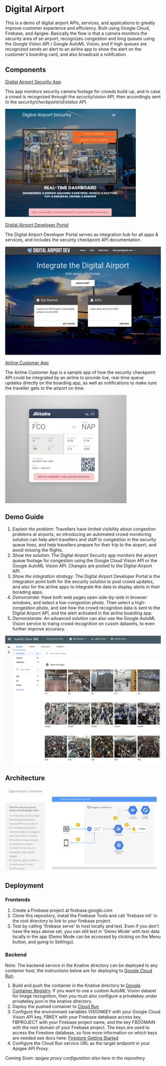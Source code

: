 # Digital Airport
This is a demo of digital airport APIs, services, and applications to greatly improve customer experience and efficiency.  Built using Google Cloud, Firebase, and Apigee.  Basically the flow is that a camera monitors the security area of an airport, recognizes congestion and long queues using the Google Vision API / Google AutoML Vision, and if high queues are recognized sends an alert to an airline app to show the alert on the customer's boarding card, and also broadcast a notifcation.

## Components

[Digital Airport Security App](https://airport-security.web.app)

This app monitors security camera footage for crowds build-up, and in case a crowd is recognized through the *security/vision* API, then accordingly sent to the *security/checkpoint/id/status* API.

<img src="img/airport-security-app.png" height="350" />

[Digital Airport Developer Portal](https://tyayers-eval-airportdeveloperportal.apigee.io/)

The Digital Airport Developer Portal serves as integration hub for all apps & services, and includes the security checkpoint API documentation.

<img src="img/dev-portal.png" height="350" />

[Airline Customer App](https://airport-security.web.app/airline-app.html)

The Airline Customer App is a sample app of how the security checkpoint API could be integrated by an airline to provide live, real-time queue updates directly on the boarding app, as well as notifications to make sure the traveller gets to the airport on time.

<img src="img/airline-app.png" height="350" />

## Demo Guide
1. *Explain the problem:* Travellers have limited visibility about congestion problems at airports, so introducing an automated crowd monitoring solution can help alert travellers and staff to congestion in the security queue lines, and help travellers prepare for their trip to the airport, and avoid missing the flights.
2. *Show the solution:* The Digital Airport Security app monitors the airport queue footage for congestion using the Google Cloud Vision API or the Google AutoML Vision API.  Changes are posted to the Digital Airport API.
3. *Show the integration strategy:* The Digital Airport Developer Portal is the integration point both for the security solution to post crowd updates, and also for the airline apps to integrate the data to display alerts in their borading apps.
4. *Demonstrate:* Have both web pages open side-by-side in browser windows, and select a low-congestion photo.  Then select a high-congestion photo, and see how the crowd recognition data is sent to the Digital Airport API, and the alert activated in the airline boarding app.
5. *Demonstarate:* An advanced solution can also use the Google AutoML Vision service to traing crowd recognition on cusom datasets, to even further improve accuracy.

![Google Cloud AutoML Vision Service with an airport queue dataset](img/automl.png)

## Architecture
 ![Digital Airport solution architecture overview](img/digital-airport-architecture.png)

## Deployment

### Frontends

1. Create a Firebase project at firebase.google.com
2. Clone this repository, install the Firebase Tools and call 'firebase init' in the root directory to link to your firebase project.
3. Test by calling 'firebase serve' to host locally and test.  Even if you don't have the keys above set, you can still test in 'Demo Mode' with test data locally in the app (Demo Mode can be accessed by clicking on the Menu button, and going to Settings).

### Backend

Note: The backend service in the Knative directory can be deployed to any container host, the instructions below are for deploying to [Google Cloud Run](https://cloud.google.com/run/).

1. Build and push the container in the Knative directory to [Google Container Registry](https://cloud.google.com/container-registry/docs/pushing-and-pulling#pushing_an_image_to_a_registry).  If you want to use a custom AutoML Vision dataset for image recognition, then you must also configure a privatekey under privatekey.json in the knative directory.
2. Deploy the pushed container to [Cloud Run](https://cloud.google.com/run/docs/deploying#service)
3. Configure the environment variables VISIONKEY with your Google Cloud Vision API key, FBKEY with your Firebase database access key, FBPROJECT with your Firebase project name, and the key FBDOMAIN with the root domain of your Firebase project. The keys are used to access the Firestore database, so fore more information on which keys are needed see docs here: [Firestore Getting Started](https://firebase.google.com/docs/firestore/quickstart#initialize)
4. Configure the Cloud Run service URL as the target endpoint in your Apigee API Proxy.

*Coming Soon: apigee proxy configuraiton also here in the repository.*